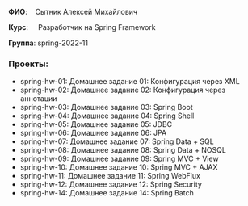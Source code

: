 <p><strong>ФИО</strong>:&nbsp; &nbsp; Сытник Алексей Михайлович</p>
<p><strong>Курс</strong>:&nbsp; &nbsp; &nbsp;Разработчик на Spring Framework</p>
<p><strong>Группа</strong>: spring-2022-11</p>

### Проекты:
- spring-hw-01: Домашнее задание 01: Конфигурация через XML
- spring-hw-02: Домашнее задание 02: Конфигурация через аннотации
- spring-hw-03: Домашнее задание 03: Spring Boot
- spring-hw-04: Домашнее задание 04: Spring Shell
- spring-hw-05: Домашнее задание 05: JDBC
- spring-hw-06: Домашнее задание 06: JPA
- spring-hw-07: Домашнее задание 07: Spring Data + SQL
- spring-hw-08: Домашнее задание 08: Spring Data + NOSQL
- spring-hw-09: Домашнее задание 09: Spring MVC + View
- spring-hw-10: Домашнее задание 10: Spring MVC + AJAX
- spring-hw-11: Домашнее задание 11: Spring WebFlux
- spring-hw-12: Домашнее задание 12: Spring Security
- spring-hw-14: Домашнее задание 14: Spring Batch